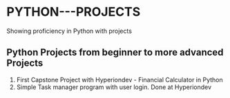 # PYTHON---PROJECTS
Showing proficiency in Python with projects
## Python Projects from beginner to more advanced Projects

1. First Capstone Project with Hyperiondev - Financial Calculator in Python
2. Simple Task manager program with user login. Done at Hyperiondev
